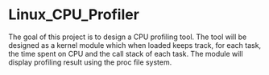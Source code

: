 # Linux_CPU_Profiler
The goal of this project is to design a CPU profiling tool. The tool will be designed as a kernel module which when loaded keeps track, for each task, the time spent on CPU and the call stack of each task. The module will display profiling result using the proc file system.
